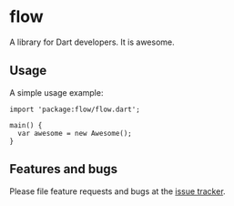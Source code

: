 # flow

A library for Dart developers. It is awesome.

## Usage

A simple usage example:

    import 'package:flow/flow.dart';

    main() {
      var awesome = new Awesome();
    }

## Features and bugs

Please file feature requests and bugs at the [issue tracker][tracker].

[tracker]: http://example.com/issues/replaceme
